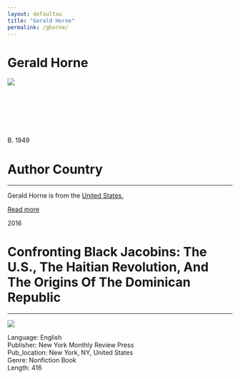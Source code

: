```yaml
---
layout: defaultau
title: "Gerald Horne"
permalink: /ghorne/
---
```

<!-- partial:index.partial.html -->
<div class="content">
    <h1>Gerald Horne</h1>
    <div class="quote">
        <div><img src="https://www.uh.edu/class/history/faculty-and-staff/faculty-images/geraldhornenew.jpeg" class="logo"></div>
    </div>
    <div class="timeline">
        <div style="padding-bottom:100px;"></div>
        <div class="block">
            <div class="date right"><p class="right">B. 1949 </p></div>
            <div class="dot"></div>
            <div class="left first">
            <div class="author_country">
                <h1>Author Country</h1><hr>
            <div class="aclocation"><p>Gerald Horne is from the <a href="http://localhost:4000/1">United States.</a></p></div>
                <div class="acreadmore"> <a href="https://es.wikipedia.org/wiki/Alfonso_Hern%C3%A1ndez-Cat%C3%A1" target="_blank">Read more</a></div>
            </div>
            </div>
        </div>
        <div class="block">
            <div class="date left"><p class="left">2016</p></div>
            <div class="dot"></div>
            <div class="right">
                <h1>Confronting Black Jacobins: The U.S., The Haitian Revolution, And The Origins Of The Dominican Republic</h1><hr>
                <p><img src="https://m.media-amazon.com/images/I/51d47VwoOZL._SX375_BO1,204,203,200_.jpg"></p>
                <p>
                Language: English<br/>
                Publisher: New York Monthly Review Press<br/>
                Pub_location: New York, NY, United States<br/>
                Genre: Nonfiction Book<br/>
                Length: 416<br/>                   </p>
            </div>
        </div>
